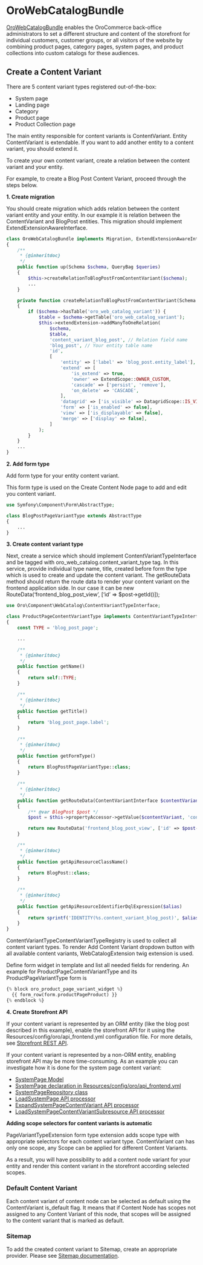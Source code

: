 <a id="bundle-docs-commerce-webcatalog-bundle"></a>

# OroWebCatalogBundle

<a href="https://github.com/oroinc/orocommerce/tree/5.1/src/Oro/Bundle/WebCatalogBundle" target="_blank">OroWebCatalogBundle</a> enables the OroCommerce back-office administrators to set a different structure and content of the storefront for individual customers, customer groups, or all visitors of the website by combining product pages, category pages, system pages, and product collections into custom catalogs for these audiences.

## Create a Content Variant

There are 5 content variant types registered out-of-the-box:

- System page
- Landing page
- Category
- Product page
- Product Collection page

The main entity responsible for content variants is ContentVariant.
Entity ContentVariant is extendable. If you want to add another entity to a content variant, you should extend it.

To create your own content variant, create a relation between the content variant and your entity.

For example,  to create a Blog Post Content Variant, proceed through the steps below.

**1. Create migration**

You should create migration which adds relation between the content variant entity and your entity.
In our example it is relation between the ContentVariant and BlogPost entities.
This migration should implement ExtendExtensionAwareInterface.

```php
class OroWebCatalogBundle implements Migration, ExtendExtensionAwareInterface
{
    /**
     * {@inheritdoc}
     */
    public function up(Schema $schema, QueryBag $queries)
    {
        $this->createRelationToBlogPostFromContentVariant($schema);
        ...
    }

    private function createRelationToBlogPostFromContentVariant(Schema $schema)
    {
        if ($schema->hasTable('oro_web_catalog_variant')) {
            $table = $schema->getTable('oro_web_catalog_variant');
            $this->extendExtension->addManyToOneRelation(
                $schema,
                $table,
                'content_variant_blog_post', // Relation field name
                'blog_post', // Your entity table name
                'id',
                [
                    'entity' => ['label' => 'blog_post.entity_label'], // Your entity label translation key
                    'extend' => [
                        'is_extend' => true,
                        'owner' => ExtendScope::OWNER_CUSTOM,
                        'cascade' => ['persist', 'remove'],
                        'on_delete' => 'CASCADE',
                    ],
                    'datagrid' => ['is_visible' => DatagridScope::IS_VISIBLE_FALSE],
                    'form' => ['is_enabled' => false],
                    'view' => ['is_displayable' => false],
                    'merge' => ['display' => false],
                ]
            );
        }
    }
    ...
}
```

**2. Add form type**

Add form type for your entity content variant.

This form type is used on the Create Content Node page to add and edit you content variant.

```php
use Symfony\Component\Form\AbstractType;

class BlogPostPageVariantType extends AbstractType
{
    ...
}
```

**3. Create content variant type**

Next, create a service which should implement ContentVariantTypeInterface and be tagged with oro_web_catalog.content_variant_type tag.
In this service, provide individual type name, title, created before form the type which is used to create and update the content variant.
The getRouteData method should return the route data to render your content variant on the frontend application side.
In our case it can be new RouteData(‘frontend_blog_post_view’, [‘id’ => $post->getId()]);

```php
use Oro\Component\WebCatalog\ContentVariantTypeInterface;

class ProductPageContentVariantType implements ContentVariantTypeInterface
{
    const TYPE = 'blog_post_page';

    ...

    /**
     * {@inheritdoc}
     */
    public function getName()
    {
        return self::TYPE;
    }

    /**
     * {@inheritdoc}
     */
    public function getTitle()
    {
        return 'blog_post_page.label';
    }

    /**
     * {@inheritdoc}
     */
    public function getFormType()
    {
        return BlogPostPageVariantType::class;
    }

    /**
     * {@inheritdoc}
     */
    public function getRouteData(ContentVariantInterface $contentVariant)
    {
        /** @var BlogPost $post */
        $post = $this->propertyAccessor->getValue($contentVariant, 'contentVariantBlogPost');

        return new RouteData('frontend_blog_post_view', ['id' => $post->getId()]);
    }

    /**
     * {@inheritdoc}
     */
    public function getApiResourceClassName()
    {
        return BlogPost::class;
    }

    /**
     * {@inheritdoc}
     */
    public function getApiResourceIdentifierDqlExpression($alias)
    {
        return sprintf('IDENTITY(%s.content_variant_blog_post)', $alias);
    }
}
```

ContentVariantTypeContentVariantTypeRegistry is used to collect all content variant types.
To render Add Content Variant dropdown button with all available content variants, WebCatalogExtension twig extension is used.

Define form widget in template and list all needed fields for rendering. An example for ProductPageContentVariantType and its ProductPageVariantType form is

```php
{% block oro_product_page_variant_widget %}
  {{ form_row(form.productPageProduct) }}
{% endblock %}
```

**4. Create Storefront API**

If your content variant is represented by an ORM entity (like the blog post described in this example),
enable the storefront API for it using the Resources/config/oro/api_frontend.yml configuration file.
For more details, see <a href="https://doc.oroinc.com/backend/api/storefront/" target="_blank">Storefront REST API</a>.

If your content variant is represented by a non-ORM entity, enabling storefront API may be more time-consuming. As an example you can investigate how it is done for the system page content variant:

- <a href="https://github.com/oroinc/orocommerce/blob/5.1/src/Oro/Bundle/WebCatalogBundle/Api/Model/SystemPage.php" target="_blank">SystemPage Model</a>
- <a href="https://github.com/oroinc/orocommerce/blob/5.1/src/Oro/Bundle/WebCatalogBundle/Resources/config/oro/api_frontend.yml" target="_blank">SystemPage declaration in Resources/config/oro/api_frontend.yml</a>
- <a href="https://github.com/oroinc/orocommerce/blob/5.1/src/Oro/Bundle/WebCatalogBundle/Api/Repository/SystemPageRepository.php" target="_blank">SystemPageRepository class</a>
- <a href="https://github.com/oroinc/orocommerce/blob/5.1/src/Oro/Bundle/WebCatalogBundle/Api/Processor/LoadSystemPage.php" target="_blank">LoadSystemPage API processor</a>
- <a href="https://github.com/oroinc/orocommerce/blob/5.1/src/Oro/Bundle/WebCatalogBundle/Api/Processor/ExpandSystemPageContentVariant.php" target="_blank">ExpandSystemPageContentVariant API processor</a>
- <a href="https://github.com/oroinc/orocommerce/blob/5.1/src/Oro/Bundle/WebCatalogBundle/Api/Processor/LoadSystemPageContentVariantSubresource.php" target="_blank">LoadSystemPageContentVariantSubresource API processor</a>

**Adding scope selectors for content variants is automatic**

PageVariantTypeExtension form type extension adds scope type with appropriate selectors for each content variant type.
ContentVariant can has only one scope, any Scope can be applied for different Content Variants.

As a result, you will have possibility to add a content node variant for your entity and render this content variant in the storefront according selected scopes.

### Default Content Variant

Each content variant of content node can be selected as default using the ContentVariant is_default flag.
It means that if Content Node has scopes not assigned to any Content Variant of this node, that scopes will be assigned to the content variant that is marked as default.

### Sitemap

To add the created content variant to Sitemap, create an appropriate provider. Please see [Sitemap documentation](../SEOBundle/sitemap.md#bundle-docs-commerce-seo-bundle-sitemap).

<!-- Frontend -->
